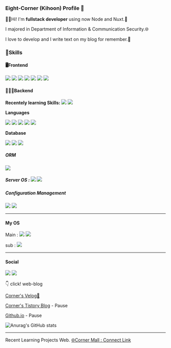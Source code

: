 ### Eight-Corner (Kihoon) Profile  🐷

👋🏻Hi! I'm **fullstack developer** using now Node and Nuxt.🥸

I majored in Department of Information & Communication Security.🌐

I love to develop and I write text on my blog for remember.🧨





### 💪Skills

#### **🖥Frontend**

<img src="https://img.shields.io/badge/Vue.js-3DDC84?style=flat-square&logo=Vue.js&logoColor=white"/> <img src="https://img.shields.io/badge/React-61DAFB?style=square&logo=React&logoColor=white"/> <img src="https://img.shields.io/badge/Ionic-white?style=flat&logo=Ionic&logoColor=3880FF"/> <img src="https://img.shields.io/badge/Ant Design-white?style=flat&logo=Ant Design&logoColor=0170fe"/> <img src="https://img.shields.io/badge/HTML5-black?style=flat&logo=HTML5&logoColor=E34f26"/> <img src="https://img.shields.io/badge/CSS3-black?style=flat&logo=CSS3&logoColor=1572b6"/> <img src="https://img.shields.io/badge/JavaScript-black?style=flat&logo=JavaScript&logoColor=f7df1e"/>



#### **🧑🏻‍💻Backend**

**Recentely learning Skills:** <img src="https://img.shields.io/badge/Node-Express-green?style=flat&logo=Express&logoColor=000000"/>  <img src="https://img.shields.io/badge/NuxtJS-green?style=flat&logo=Nuxt&logoColor=000000"/>

**Languages**

 <img src="https://img.shields.io/badge/Node.js-339933?style=flat-square&logo=node.js&logoColor=white"/> <img src="https://img.shields.io/badge/Java-white?style=flat&logo=Java&logoColor=007396"/> <img src="https://img.shields.io/badge/Spring-black?style=flat&logo=Spring&logoColor=6db33f"/> <img src="https://img.shields.io/badge/Python-e8eaf6?style=for-the-badge&logo=django&logoColor=3776ab"/> <img src="https://img.shields.io/badge/Django-092E20?style=for-the-badge&logo=django&logoColor=green"/>

**Database** 

<img src="https://img.shields.io/badge/RDBMS-MySQL-4479a1?style=flat&logo=MySQL&logoColor=4479a1"/> <img src="https://img.shields.io/badge/RDBMS-Oracle-f80000?style=flat&logo=Oracle&logoColor=f80000"/> <img src="https://img.shields.io/badge/RDBMS-SQLite3-003b57?style=flat&logo=MySQL&logoColor=003b57"/>

##### ORM

<img src="https://img.shields.io/badge/Sequelize-52B0E7?style=for-the-badge&logo=Sequelize&logoColor=white"/>



##### Server OS : <img src="https://img.shields.io/badge/CentOS-white?style=flat&logo=CentOS&logoColor=262577"/> <img src="https://img.shields.io/badge/Linux-Ubuntu-e95420?style=flat&logo=Ubuntu&logoColor=e95420"/>



##### Configuration Management 

<img src="https://img.shields.io/badge/Git-black?style=flat&logo=Git&logoColor=f05032"/> <img src="https://img.shields.io/badge/Bitbucket-black?style=flat&logo=Bitbucket&logoColor=0052cc"/>

---





#### **My OS**

Main : <img src="https://img.shields.io/badge/mac%20os-000000?style=for-the-badge&logo=apple&logoColor=white" /> <img src="https://img.shields.io/badge/iOS-000000?style=for-the-badge&logo=ios&logoColor=white" />

sub : <img src="https://img.shields.io/badge/Windows-0078D6?style=for-the-badge&logo=windows&logoColor=white"/>



---

#### **Social**

<img src="https://img.shields.io/badge/GitHub-100000?style=for-the-badge&logo=github&logoColor=white" />
<img src="https://img.shields.io/badge/Instagram-E4405F?style=for-the-badge&logo=instagram&logoColor=white"/> 

👇 click! web-blog

[Corner's Velog🌱](https://velog.io/@corner3499)

[Corner's Tistory Blog](https://iu-corner.tistory.com) - Pause

[Github.io](https://eight-corner.github.io) - Pause


![Anurag's GitHub stats](https://github-readme-stats.vercel.app/api?username=Eight-Corner&show_icons=true&theme=tokyonight)

---

Recent Learning Projects Web. 
[🌐Corner Mall : Connect Link](https://corner-mall-client.vercel.app/)



<!--

  `<img src="https://img.shields.io/badge/라벨?style=flat-square&logo=node.js&logoColor=white"/>`

라벨은 보통 뱃지에 보여질 `이름-색상코드` 형식

이후 쿼리스트링 형식으로 ?style=flat-square (거의 고정) &logo와 &logoColor는 

[simpleicons.org](https://simpleicons.org)에서 확인한다.



https://img.shields.io/badge/Node.js-339933<MESSAGE>-<COLOR> 

-->

<!--
**Eight-Corner/Eight-Corner** is a ✨ _special_ ✨ repository because its `README.md` (this file) appears on your GitHub profile.

Here are some ideas to get you started:

- 🔭 I’m currently working on ...
- 🌱 I’m currently learning ...
- 👯 I’m looking to collaborate on ...
- 🤔 I’m looking for help with ...
- 💬 Ask me about ...
- 📫 How to reach me: ...
- 😄 Pronouns: ...
- ⚡ Fun fact: ...
-->
